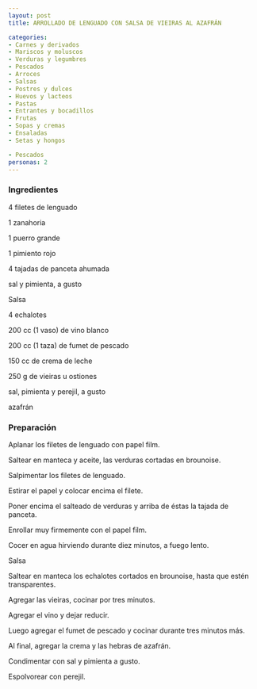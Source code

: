 ```yaml
---
layout: post
title: ARROLLADO DE LENGUADO CON SALSA DE VIEIRAS AL AZAFRÁN

categories:
- Carnes y derivados
- Mariscos y moluscos
- Verduras y legumbres
- Pescados
- Arroces
- Salsas
- Postres y dulces
- Huevos y lacteos
- Pastas
- Entrantes y bocadillos
- Frutas
- Sopas y cremas
- Ensaladas
- Setas y hongos

- Pescados
personas: 2 
---
```

<h3>Ingredientes</h3>
4 filetes de lenguado

1 zanahoria

1 puerro grande

1 pimiento rojo

4 tajadas de panceta ahumada

sal y pimienta, a gusto

Salsa

4 echalotes

200 cc (1 vaso) de vino blanco

200 cc (1 taza) de fumet de pescado

150 cc  de crema de leche

250 g de vieiras u ostiones

sal, pimienta y perejil, a gusto

azafrán

<h3>Preparación</h3>
Aplanar los filetes de lenguado con papel film.

Saltear en manteca y aceite, las verduras cortadas en brounoise.

Salpimentar los filetes de lenguado.

Estirar el papel y colocar encima el filete.

Poner encima el salteado de verduras y arriba de éstas la tajada de panceta.

Enrollar muy firmemente con el papel film.

Cocer en agua hirviendo durante diez minutos, a fuego lento.

Salsa

Saltear en manteca  los echalotes cortados en brounoise, hasta que estén transparentes.

Agregar las vieiras, cocinar por tres minutos.

Agregar el vino y dejar reducir.

Luego agregar el fumet de pescado y cocinar durante tres minutos más.

Al final, agregar la crema y las hebras de azafrán.

Condimentar con sal y pimienta a gusto.

Espolvorear con perejil.

